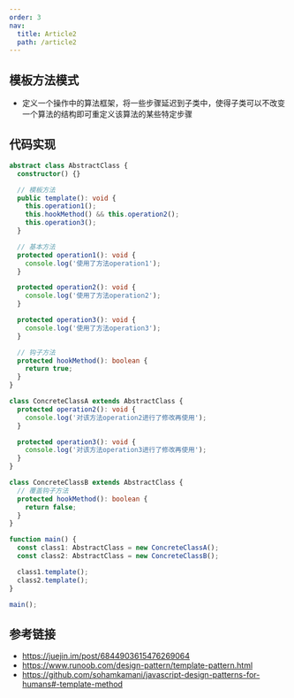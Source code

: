 ```yaml
---
order: 3
nav:
  title: Article2
  path: /article2
---
```


## 模板方法模式

- 定义一个操作中的算法框架，将一些步骤延迟到子类中，使得子类可以不改变一个算法的结构即可重定义该算法的某些特定步骤

## 代码实现

```typescript
abstract class AbstractClass {
  constructor() {}

  // 模板方法
  public template(): void {
    this.operation1();
    this.hookMethod() && this.operation2();
    this.operation3();
  }

  // 基本方法
  protected operation1(): void {
    console.log('使用了方法operation1');
  }

  protected operation2(): void {
    console.log('使用了方法operation2');
  }

  protected operation3(): void {
    console.log('使用了方法operation3');
  }

  // 钩子方法
  protected hookMethod(): boolean {
    return true;
  }
}

class ConcreteClassA extends AbstractClass {
  protected operation2(): void {
    console.log('对该方法operation2进行了修改再使用');
  }

  protected operation3(): void {
    console.log('对该方法operation3进行了修改再使用');
  }
}

class ConcreteClassB extends AbstractClass {
  // 覆盖钩子方法
  protected hookMethod(): boolean {
    return false;
  }
}

function main() {
  const class1: AbstractClass = new ConcreteClassA();
  const class2: AbstractClass = new ConcreteClassB();

  class1.template();
  class2.template();
}

main();
```

## 参考链接

- https://juejin.im/post/6844903615476269064
- https://www.runoob.com/design-pattern/template-pattern.html
- https://github.com/sohamkamani/javascript-design-patterns-for-humans#-template-method
